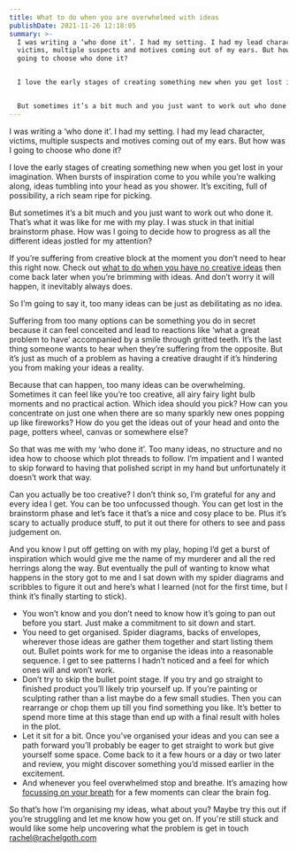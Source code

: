 ```yaml
---
title: What to do when you are overwhelmed with ideas
publishDate: 2021-11-26 12:18:05
summary: >-
  I was writing a ‘who done it’. I had my setting. I had my lead character,
  victims, multiple suspects and motives coming out of my ears. But how was I
  going to choose who done it?


  I love the early stages of creating something new when you get lost in your imagination. When bursts of inspiration come to you while you’re walking along, ideas tumbling into your head as you shower. It’s exciting, full of possibility, a rich seam ripe for picking. 


  But sometimes it’s a bit much and you just want to work out who done it. That’s what it was like for me with my play. I was stuck in that initial brainstorm phase. How was I going to decide how to progress as all the different ideas jostled for my attention?
---
```

I was writing a ‘who done it’. I had my setting. I had my lead character, victims, multiple suspects and motives coming out of my ears. But how was I going to choose who done it?

I love the early stages of creating something new when you get lost in your imagination. When bursts of inspiration come to you while you’re walking along, ideas tumbling into your head as you shower. It’s exciting, full of possibility, a rich seam ripe for picking. 

But sometimes it’s a bit much and you just want to work out who done it. That’s what it was like for me with my play. I was stuck in that initial brainstorm phase. How was I going to decide how to progress as all the different ideas jostled for my attention?

If you’re suffering from creative block at the moment you don’t need to hear this right now. Check out [what to do when you have no creative ideas](https://www.rachelgoth.com/blog/what-to-do-when-you-have-no-creative-ideas/) then come back later when you’re brimming with ideas. And don’t worry it will happen, it inevitably always does. 

So I’m going to say it, too many ideas can be just as debilitating as no idea.

Suffering from too many options can be something you do in secret because it can feel conceited and lead to reactions like ‘what a great problem to have’ accompanied by a smile through gritted teeth. It’s the last thing someone wants to hear when they’re suffering from the opposite. But it’s just as much of a problem as having a creative draught if it’s hindering you from making your ideas a reality.

Because that can happen, too many ideas can be overwhelming. Sometimes it can feel like you’re too creative, all airy fairy light bulb moments and no practical action. Which idea should you pick? How can you concentrate on just one when there are so many sparkly new ones popping up like fireworks? How do you get the ideas out of your head and onto the page, potters wheel, canvas or somewhere else?

So that was me with my ‘who done it’. Too many ideas, no structure and no idea how to choose which plot threads to follow. I’m impatient and I wanted to skip forward to having that polished script in my hand but unfortunately it doesn’t work that way. 

Can you actually be too creative? I don’t think so, I’m grateful for any and every idea I get. You can be too unfocussed though. You can get lost in the brainstorm phase and let’s face it that’s a nice and cosy place to be. Plus it’s scary to actually produce stuff, to put it out there for others to see and pass judgement on.

And you know I put off getting on with my play, hoping I’d get a burst of inspiration which would give me the name of my murderer and all the red herrings along the way. But eventually the pull of wanting to know what happens in the story got to me and I sat down with my spider diagrams and scribbles to figure it out and here’s what I learned (not for the first time, but I think it’s finally starting to stick).

* You won’t know and you don’t need to know how it’s going to pan out before you start. Just make a commitment to sit down and start.
* You need to get organised. Spider diagrams, backs of envelopes, wherever those ideas are gather them together and start listing them out. Bullet points work for me to organise the ideas into a reasonable sequence. I get to see patterns I hadn’t noticed and a feel for which ones will and won’t work.
* Don’t try to skip the bullet point stage. If you try and go straight to finished product you’ll likely trip yourself up. If you’re painting or sculpting rather than a list maybe do a few small studies. Then you can rearrange or chop them up till you find something you like. It’s better to spend more time at this stage than end up with a final result with holes in the plot.
* Let it sit for a bit. Once you’ve organised your ideas and you can see a path forward you’ll probably be eager to get straight to work but give yourself some space. Come back to it a few hours or a day or two later and review, you might discover something you’d missed earlier in the excitement.
* And whenever you feel overwhelmed stop and breathe. It’s amazing how [focussing on your breath](https://www.rachelgoth.com/blog/5-quick-ways-to-relax-when-youre-stuck-at-home#711breathing) for a few moments can clear the brain fog.

So that’s how I’m organising my ideas, what about you? Maybe try this out if you’re struggling and let me know how you get on. If you're still stuck and would like some help uncovering what the problem is get in touch [rachel@rachelgoth.com](mailto:rachel@rachelgoth.com)
